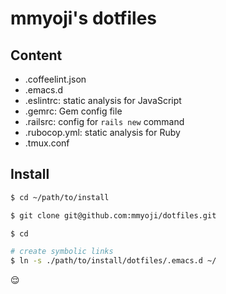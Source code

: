 # mmyoji's dotfiles



## Content

* .coffeelint.json
* .emacs.d
* .eslintrc: static analysis for JavaScript
* .gemrc: Gem config file
* .railsrc: config for `rails new` command
* .rubocop.yml: static analysis for Ruby
* .tmux.conf



## Install

```sh
$ cd ~/path/to/install

$ git clone git@github.com:mmyoji/dotfiles.git

$ cd

# create symbolic links
$ ln -s ./path/to/install/dotfiles/.emacs.d ~/
```

:relieved:
